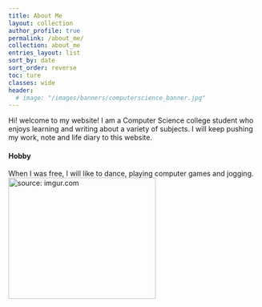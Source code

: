 ```yaml
---
title: About Me
layout: collection
author_profile: true
permalink: /about_me/
collection: about_me
entries_layout: list
sort_by: date
sort_order: reverse
toc: ture
classes: wide
header:
  # image: "/images/banners/computerscience_banner.jpg"
---
```

Hi! welcome to my website!
 I am a Computer Science college student who enjoys learning and writing about a variety of subjects. I will keep pushing my work, note and life diary to this website.

#### Hobby
When I was free, I will like to dance, playing computer games and jogging.
<br>
<a href="https://imgur.com/DK3irOt">
<img src="https://i.imgur.com/DK3irOt.jpg" title="source: imgur.com" style="width:294px;height:242px;">
<a>
<!-- [dance](/images/about_me/IMG_2549.JPG) -->
